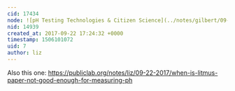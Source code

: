 ```yaml
---
cid: 17434
node: ![pH Testing Technologies & Citizen Science](../notes/gilbert/09-22-2017/ph-testing-technologies-citizen-science)
nid: 14939
created_at: 2017-09-22 17:24:32 +0000
timestamp: 1506101072
uid: 7
author: liz
---
```


Also this one: https://publiclab.org/notes/liz/09-22-2017/when-is-litmus-paper-not-good-enough-for-measuring-ph